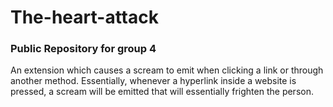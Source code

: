 # The-heart-attack
### Public Repository for group 4 


An extension which causes a scream to emit when clicking a link or through another method.
Essentially, whenever a hyperlink inside a website is pressed, a scream will be emitted that will essentially frighten the 
person. 


